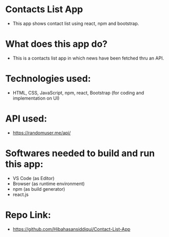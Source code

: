 # Contacts List App
- This app shows contact list using react, npm and bootstrap.

# What does this app do?
- This is a contacts list app in which news have been fetched thru an API.

# Technologies used:
- HTML, CSS, JavaScript, npm, react, Bootstrap (for coding and implementation on UI)

# API used:
- https://randomuser.me/api/

# Softwares needed to build and run this app:
- VS Code (as Editor)
- Browser (as runtime environment)
- npm (as build generator)
- react.js

# Repo Link:
- https://github.com/Hibahasansiddiqui/Contact-List-App

